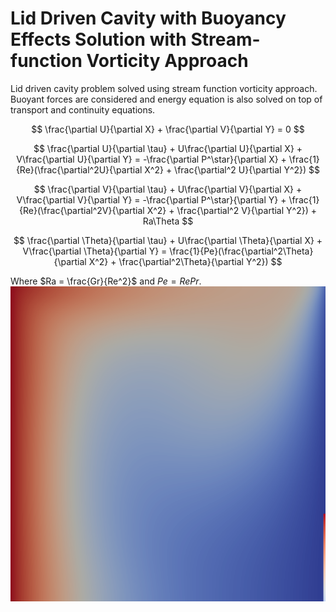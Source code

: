 # Lid Driven Cavity with Buoyancy Effects Solution with Stream-function Vorticity Approach
Lid driven cavity problem solved using stream function vorticity approach. Buoyant forces are considered and energy equation is also solved on top of transport and continuity equations. 

$$
\frac{\partial U}{\partial X} + \frac{\partial V}{\partial Y} = 0
$$

$$
\frac{\partial U}{\partial \tau} + U\frac{\partial U}{\partial X} + V\frac{\partial U}{\partial Y} = -\frac{\partial P^\star}{\partial X} + \frac{1}{Re}(\frac{\partial^2U}{\partial X^2} + \frac{\partial^2 U}{\partial Y^2})
$$

$$
\frac{\partial V}{\partial \tau} + U\frac{\partial V}{\partial X} + V\frac{\partial V}{\partial Y} = -\frac{\partial P^\star}{\partial Y} + \frac{1}{Re}(\frac{\partial^2V}{\partial X^2} + \frac{\partial^2 V}{\partial Y^2}) + Ra\Theta
$$

$$
\frac{\partial \Theta}{\partial \tau} + U\frac{\partial \Theta}{\partial X} + V\frac{\partial \Theta}{\partial Y} = \frac{1}{Pe}(\frac{\partial^2\Theta}{\partial X^2} + \frac{\partial^2\Theta}{\partial Y^2})
$$  

Where $Ra = \frac{Gr}{Re^2}$ and $Pe = RePr$. 
![Alt text](images/theta.png)




